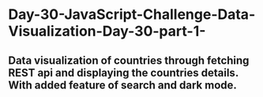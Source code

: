 ﻿# Day-30-JavaScript-Challenge-Data-Visualization-Day-30-part-1-

## Data visualization of countries through fetching REST api and displaying the countries details. With added feature of search and dark mode. 
